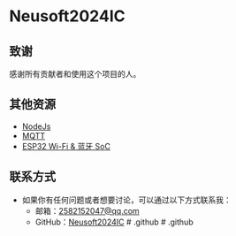 # Neusoft2024IC


## 致谢

感谢所有贡献者和使用这个项目的人。



## 其他资源

- [NodeJs](https://nodejs.org/en)
- [MQTT](https://www.emqx.com/zh/blog/the-easiest-guide-to-getting-started-with-mqtt)
- [ESP32 Wi-Fi & 蓝牙 SoC](https://www.espressif.com/zh-hans/products/socs/esp32)



## 联系方式

- 如果你有任何问题或者想要讨论，可以通过以下方式联系我：
  - 邮箱：2582152047@qq.com
  - GitHub：[Neusoft2024IC](https://github.com/Neusoft2024IC)
#   . g i t h u b  
 #   . g i t h u b  
 